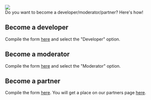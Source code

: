 ![](https://repository-images.githubusercontent.com/330674596/6ee16400-599b-11eb-96f6-7cdc42ba99db)<br>
Do you want to become a developer/moderator/partner? Here's how!

## Become a developer
Compile the form [here](https://userd.xyz/apply) and select the "Developer" option.

## Become a moderator
Compile the form [here](https://userd.xyz/apply) and select the "Moderator" option.

## Become a partner
Compile the form [here](https://userd.xyz/partner). You will get a place on our partners page [here](https://userd.xyz/partners).
